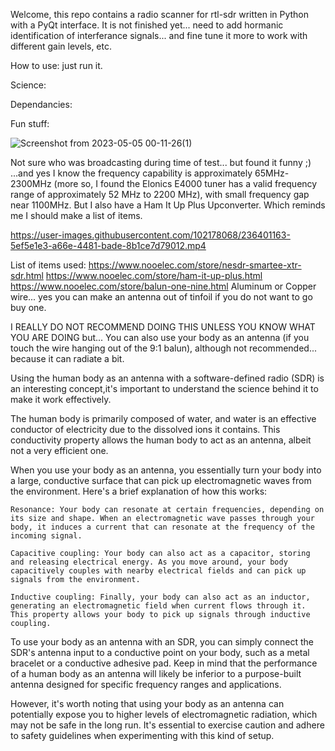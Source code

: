 Welcome, this repo contains a radio scanner for rtl-sdr written in Python with a PyQt interface.
It is not finished yet... need to add hormanic identification of interferance signals... and fine tune it more to work with different gain levels, etc.

How to use: just run it.

Science:

Dependancies:

Fun stuff:

![Screenshot from 2023-05-05 00-11-26(1)](https://user-images.githubusercontent.com/102178068/236400169-979d01af-0014-40f0-8a7a-f11735689ebd.jpg)

Not sure who was broadcasting during time of test... but found it funny ;) 
...and yes I know the frequency capability is approximately 65MHz-2300MHz (more so, I found the Elonics E4000 tuner has a valid frequency range of approximately 52 MHz to 2200 MHz), with small frequency gap near 1100MHz. But I also have a Ham It Up Plus Upconverter.
Which reminds me I should make a list of items.

https://user-images.githubusercontent.com/102178068/236401163-5ef5e1e3-a66e-4481-bade-8b1ce7d79012.mp4

List of items used:
https://www.nooelec.com/store/nesdr-smartee-xtr-sdr.html
https://www.nooelec.com/store/ham-it-up-plus.html
https://www.nooelec.com/store/balun-one-nine.html
Aluminum or Copper wire... yes you can make an antenna out of tinfoil if you do not want to go buy one.

I REALLY DO NOT RECOMMEND DOING THIS UNLESS YOU KNOW WHAT YOU ARE DOING but...
You can also use your body as an antenna (if you touch the wire hanging out of the 9:1 balun), although not recommended... because it can radiate a bit.

Using the human body as an antenna with a software-defined radio (SDR) is an interesting concept,it's important to understand the science behind it to make it work effectively.

The human body is primarily composed of water, and water is an effective conductor of electricity due to the dissolved ions it contains. This conductivity property allows the human body to act as an antenna, albeit not a very efficient one.

When you use your body as an antenna, you essentially turn your body into a large, conductive surface that can pick up electromagnetic waves from the environment. Here's a brief explanation of how this works:

    Resonance: Your body can resonate at certain frequencies, depending on its size and shape. When an electromagnetic wave passes through your body, it induces a current that can resonate at the frequency of the incoming signal.

    Capacitive coupling: Your body can also act as a capacitor, storing and releasing electrical energy. As you move around, your body capacitively couples with nearby electrical fields and can pick up signals from the environment.

    Inductive coupling: Finally, your body can also act as an inductor, generating an electromagnetic field when current flows through it. This property allows your body to pick up signals through inductive coupling.

To use your body as an antenna with an SDR, you can simply connect the SDR's antenna input to a conductive point on your body, such as a metal bracelet or a conductive adhesive pad. Keep in mind that the performance of a human body as an antenna will likely be inferior to a purpose-built antenna designed for specific frequency ranges and applications.

However, it's worth noting that using your body as an antenna can potentially expose you to higher levels of electromagnetic radiation, which may not be safe in the long run. It's essential to exercise caution and adhere to safety guidelines when experimenting with this kind of setup.
